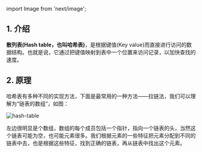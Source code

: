 import Image from 'next/image';

## 1. 介绍
**散列表(Hash table，也叫哈希表)**，是根据键值(Key value)而直接进行访问的数据结构。也就是说，它通过把键值映射到表中一个位置来访问记录，以加快查找的速度。

## 2. 原理

哈希表有多种不同的实现方法，下面是最常用的一种方法——拉链法，我们可以理解为“链表的数组”，如图：

<Image src="/data-structure-and-algorithm/07-hash-table.png" alt="hash-table" width={720} height={720} />

左边很明显是个数组，数组的每个成员包括一个指针，指向一个链表的头，当然这个链表可能为空，也可能元素很多。我们根据元素的一些特征把元素分配到不同的链表中去，也是根据这些特征，找到正确的链表，再从链表中找出这个元素。
